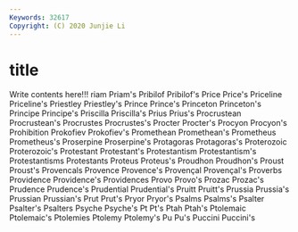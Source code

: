 ```yaml
---
Keywords: 32617
Copyright: (C) 2020 Junjie Li
---
```


# title

Write contents here!!!
riam 
Priam's 
Pribilof 
Pribilof's 
Price 
Price's 
Priceline 
Priceline's
Priestley 
Priestley's 
Prince 
Prince's 
Princeton 
Princeton's 
Principe 
Principe's 
Priscilla 
Priscilla's
Prius 
Prius's 
Procrustean 
Procrustean's 
Procrustes 
Procrustes's 
Procter 
Procter's 
Procyon 
Procyon's
Prohibition 
Prokofiev 
Prokofiev's 
Promethean 
Promethean's 
Prometheus 
Prometheus's 
Proserpine 
Proserpine's 
Protagoras
Protagoras's 
Proterozoic 
Proterozoic's 
Protestant 
Protestant's 
Protestantism 
Protestantism's 
Protestantisms 
Protestants 
Proteus
Proteus's 
Proudhon 
Proudhon's 
Proust 
Proust's 
Provencals 
Provence 
Provence's 
Provençal 
Provençal's
Proverbs 
Providence 
Providence's 
Providences 
Provo 
Provo's 
Prozac 
Prozac's 
Prudence 
Prudence's
Prudential 
Prudential's 
Pruitt 
Pruitt's 
Prussia 
Prussia's 
Prussian 
Prussian's 
Prut 
Prut's
Pryor 
Pryor's 
Psalms 
Psalms's 
Psalter 
Psalter's 
Psalters 
Psyche 
Psyche's 
Pt
Pt's 
Ptah 
Ptah's 
Ptolemaic 
Ptolemaic's 
Ptolemies 
Ptolemy 
Ptolemy's 
Pu 
Pu's
Puccini 
Puccini's 
